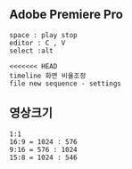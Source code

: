 ## Adobe Premiere Pro
```
space : play stop
editor : C , V
select :alt

<<<<<<< HEAD
timeline 화면 비율조정
file new sequence - settings
```

## 영상크기
```
1:1
16:9 = 1024 : 576
9:16 = 576 : 1024
15:8 = 1024 : 546
```